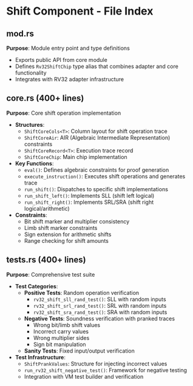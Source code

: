 # Shift Component - File Index

## mod.rs
**Purpose**: Module entry point and type definitions
- Exports public API from core module
- Defines `Rv32ShiftChip` type alias that combines adapter and core functionality
- Integrates with RV32 adapter infrastructure

## core.rs (400+ lines)
**Purpose**: Core shift operation implementation
- **Structures**:
  - `ShiftCoreCols<T>`: Column layout for shift operation trace
  - `ShiftCoreAir`: AIR (Algebraic Intermediate Representation) constraints
  - `ShiftCoreRecord<T>`: Execution trace record
  - `ShiftCoreChip`: Main chip implementation
- **Key Functions**:
  - `eval()`: Defines algebraic constraints for proof generation
  - `execute_instruction()`: Executes shift operations and generates trace
  - `run_shift()`: Dispatches to specific shift implementations
  - `run_shift_left()`: Implements SLL (shift left logical)
  - `run_shift_right()`: Implements SRL/SRA (shift right logical/arithmetic)
- **Constraints**:
  - Bit shift marker and multiplier consistency
  - Limb shift marker constraints
  - Sign extension for arithmetic shifts
  - Range checking for shift amounts

## tests.rs (400+ lines)
**Purpose**: Comprehensive test suite
- **Test Categories**:
  - **Positive Tests**: Random operation verification
    - `rv32_shift_sll_rand_test()`: SLL with random inputs
    - `rv32_shift_srl_rand_test()`: SRL with random inputs
    - `rv32_shift_sra_rand_test()`: SRA with random inputs
  - **Negative Tests**: Soundness verification with pranked traces
    - Wrong bit/limb shift values
    - Incorrect carry values
    - Wrong multiplier sides
    - Sign bit manipulation
  - **Sanity Tests**: Fixed input/output verification
- **Test Infrastructure**:
  - `ShiftPrankValues`: Structure for injecting incorrect values
  - `run_rv32_shift_negative_test()`: Framework for negative testing
  - Integration with VM test builder and verification